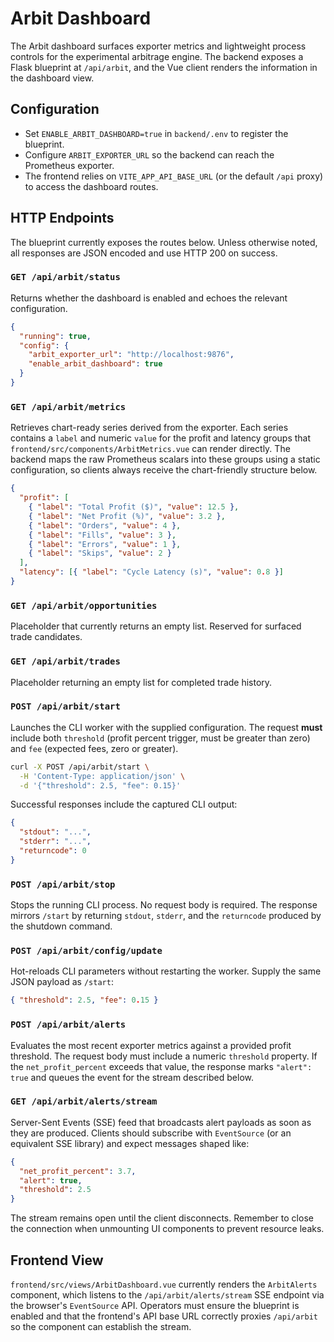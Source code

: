 # Arbit Dashboard

The Arbit dashboard surfaces exporter metrics and lightweight process controls
for the experimental arbitrage engine. The backend exposes a Flask blueprint at
`/api/arbit`, and the Vue client renders the information in the dashboard view.

## Configuration

- Set `ENABLE_ARBIT_DASHBOARD=true` in `backend/.env` to register the blueprint.
- Configure `ARBIT_EXPORTER_URL` so the backend can reach the Prometheus
  exporter.
- The frontend relies on `VITE_APP_API_BASE_URL` (or the default `/api` proxy)
  to access the dashboard routes.

## HTTP Endpoints

The blueprint currently exposes the routes below. Unless otherwise noted, all
responses are JSON encoded and use HTTP 200 on success.

### `GET /api/arbit/status`

Returns whether the dashboard is enabled and echoes the relevant configuration.

```json
{
  "running": true,
  "config": {
    "arbit_exporter_url": "http://localhost:9876",
    "enable_arbit_dashboard": true
  }
}
```

### `GET /api/arbit/metrics`

Retrieves chart-ready series derived from the exporter. Each series contains a
`label` and numeric `value` for the profit and latency groups that
`frontend/src/components/ArbitMetrics.vue` can render directly. The backend
maps the raw Prometheus scalars into these groups using a static
configuration, so clients always receive the chart-friendly structure below.

```json
{
  "profit": [
    { "label": "Total Profit ($)", "value": 12.5 },
    { "label": "Net Profit (%)", "value": 3.2 },
    { "label": "Orders", "value": 4 },
    { "label": "Fills", "value": 3 },
    { "label": "Errors", "value": 1 },
    { "label": "Skips", "value": 2 }
  ],
  "latency": [{ "label": "Cycle Latency (s)", "value": 0.8 }]
}
```

### `GET /api/arbit/opportunities`

Placeholder that currently returns an empty list. Reserved for surfaced trade
candidates.

### `GET /api/arbit/trades`

Placeholder returning an empty list for completed trade history.

### `POST /api/arbit/start`

Launches the CLI worker with the supplied configuration. The request **must**
include both `threshold` (profit percent trigger, must be greater than zero)
and `fee` (expected fees, zero or greater).

```bash
curl -X POST /api/arbit/start \
  -H 'Content-Type: application/json' \
  -d '{"threshold": 2.5, "fee": 0.15}'
```

Successful responses include the captured CLI output:

```json
{
  "stdout": "...",
  "stderr": "...",
  "returncode": 0
}
```

### `POST /api/arbit/stop`

Stops the running CLI process. No request body is required. The response mirrors
`/start` by returning `stdout`, `stderr`, and the `returncode` produced by the
shutdown command.

### `POST /api/arbit/config/update`

Hot-reloads CLI parameters without restarting the worker. Supply the same JSON
payload as `/start`:

```json
{ "threshold": 2.5, "fee": 0.15 }
```

### `POST /api/arbit/alerts`

Evaluates the most recent exporter metrics against a provided profit threshold.
The request body must include a numeric `threshold` property. If the
`net_profit_percent` exceeds that value, the response marks `"alert": true` and
queues the event for the stream described below.

### `GET /api/arbit/alerts/stream`

Server-Sent Events (SSE) feed that broadcasts alert payloads as soon as they are
produced. Clients should subscribe with `EventSource` (or an equivalent SSE
library) and expect messages shaped like:

```json
{
  "net_profit_percent": 3.7,
  "alert": true,
  "threshold": 2.5
}
```

The stream remains open until the client disconnects. Remember to close the
connection when unmounting UI components to prevent resource leaks.

## Frontend View

`frontend/src/views/ArbitDashboard.vue` currently renders the `ArbitAlerts`
component, which listens to the `/api/arbit/alerts/stream` SSE endpoint via the
browser's `EventSource` API. Operators must ensure the blueprint is enabled and
that the frontend's API base URL correctly proxies `/api/arbit` so the component
can establish the stream.
